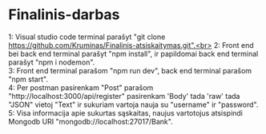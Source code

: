 ﻿# Finalinis-darbas

1: Visual studio code terminal parašyt "git clone https://github.com/Kruminas/Finalinis-atsiskaitymas.git".<br>
2: Front end bei back end terminal parašyt "npm install", ir papildomai back end terminal parašyt "npm i nodemon".<br>
3: Front end terminal parašom "npm run dev", back end terminal parašom "npm start".<br>
4: Per postman pasirenkam "Post" parašom "http://localhost:3000/api/register" pasirenkam 'Body' tada 'raw' tada "JSON" vietoj "Text" ir sukuriam vartoja nauja su "username" ir "password".<br>
5: Visa informacija apie sukurtas sąskaitas, naujus vartotojus atsispindi Mongodb URI "mongodb://localhost:27017/Bank".